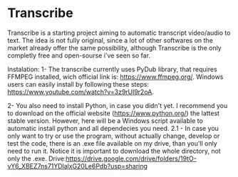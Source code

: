 # Transcribe

Transcribe is a starting project aiming to automatic transcript video/audio to text. 
The idea is not fully original, since a lot of other softwares on the market already offer the same possibility, although Transcribe is the only completly free and open-sourse i've seen so far.

Instalation:
1- The transcribe currently uses PyDub library, that requires FFMPEG installed, wich official link is: https://www.ffmpeg.org/. Windows users can easily install by following these steps: https://www.youtube.com/watch?v=3z9rUl9r2oA.

2- You also need to install Python, in case you didn't yet. I recommend you to download on the official website (https://www.python.org/) the lattest stable version. However, here will be a Windows script available to automatic install python and all dependecies you need.
2.1 - In case you only want to try or use the program, without actually change, develop or test the code, there is an .exe file available on my drive, than you'll only need to run it. Notice it is important to download the whole directory, not only the .exe. Drive:https://drive.google.com/drive/folders/19tO-vY6_XBEZ7ns71YDlalxG20Le6Pdb?usp=sharing
